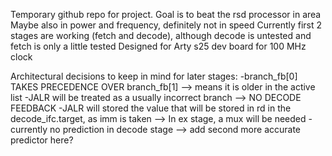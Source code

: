 Temporary github repo for project.
Goal is to beat the rsd processor in area
Maybe also in power and frequency, definitely not in speed
Currently first 2 stages are working (fetch and decode), although decode is untested and fetch is only a little tested
Designed for Arty s25 dev board for 100 MHz clock

Architectural decisions to keep in mind for later stages:
  -branch_fb[0] TAKES PRECEDENCE OVER branch_fb[1] --> means it is older in the active list
  -JALR will be treated as a usually incorrect branch --> NO DECODE FEEDBACK 
  -JALR will stored the value that will be stored in rd in the decode_ifc.target, as imm is taken --> In ex stage, a mux will be needed
  -currently no prediction in decode stage --> add second more accurate predictor here?


